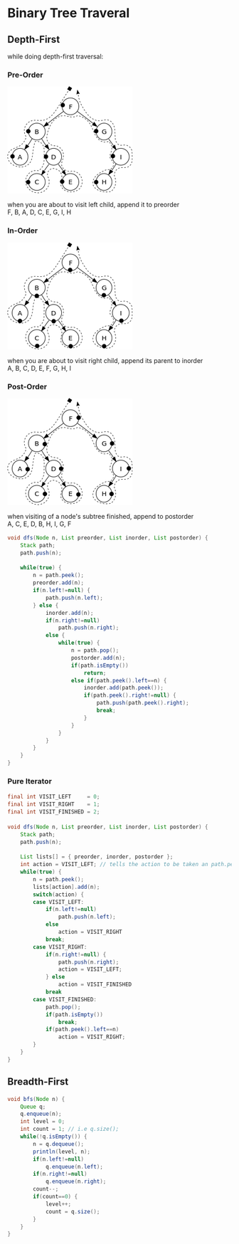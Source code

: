 # Binary Tree Traveral

## Depth-First

while doing depth-first traversal:

### Pre-Order

![preorder.png](files/preorder.png)

when you are about to visit left child, append it to preorder  
F, B, A, D, C, E, G, I, H

### In-Order

![preorder.png](files/inorder.png)

when you are about to visit right child, append its parent to inorder  
A, B, C, D, E, F, G, H, I

### Post-Order

![preorder.png](files/postorder.png)

when visiting of a node's subtree finished, append to postorder  
A, C, E, D, B, H, I, G, F

```java
void dfs(Node n, List preorder, List inorder, List postorder) {
    Stack path;
    path.push(n);

    while(true) {
        n = path.peek();
        preorder.add(n);
        if(n.left!=null) {
            path.push(n.left);
        } else {
            inorder.add(n);
            if(n.right!=null)
                path.push(n.right);
            else {
                while(true) {
                    n = path.pop();
                    postorder.add(n);
                    if(path.isEmpty())
                        return;
                    else if(path.peek().left==n) {
                        inorder.add(path.peek());
                        if(path.peek().right!=null) {
                            path.push(path.peek().right);
                            break;
                        }
                    }
                }
            }
        }
    }
}
```

### Pure Iterator

```java
final int VISIT_LEFT     = 0;
final int VISIT_RIGHT    = 1;
final int VISIT_FINISHED = 2;

void dfs(Node n, List preorder, List inorder, List postorder) {
    Stack path;
    path.push(n);

    List lists[] = { preorder, inorder, postorder };
    int action = VISIT_LEFT; // tells the action to be taken an path.peek()
    while(true) {
        n = path.peek();
        lists[action].add(n);
		switch(action) {
        case VISIT_LEFT:
            if(n.left!=null)
                path.push(n.left);
            else
                action = VISIT_RIGHT
            break;
        case VISIT_RIGHT:
            if(n.right!=null) {
                path.push(n.right);
                action = VISIT_LEFT;
            } else
                action = VISIT_FINISHED
            break
        case VISIT_FINISHED: 
            path.pop();
            if(path.isEmpty())
                break;
            if(path.peek().left==n)
                action = VISIT_RIGHT;
        }
    }
}
```

## Breadth-First

```java
void bfs(Node n) {
    Queue q;
    q.enqueue(n);
    int level = 0;
    int count = 1; // i.e q.size();
    while(!q.isEmpty()) {
        n = q.dequeue();
        println(level, n);
        if(n.left!=null)
            q.enqueue(n.left);
        if(n.right!=null)
            q.enqueue(n.right);
        count--;
        if(count==0) {
            level++;
            count = q.size();
        }
    }
}
```
